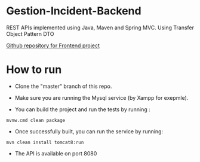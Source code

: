 # Gestion-Incident-Backend
REST APIs implemented using Java, Maven and Spring MVC. 
Using Transfer Object Pattern DTO

[Github repository for Frontend project](https://github.com/BADRKAC/Gestion-Incident-FrontEnd)

# How to run
- Clone the "master" branch of this repo.

- Make sure you are running the Mysql service (by Xampp for exepmle).

- You can build the project and run the tests by running :

``
mvnw.cmd clean package
``

- Once successfully built, you can run the service by running: 

 ``
 mvn clean install tomcat8:run
``

- The API is available on port 8080
